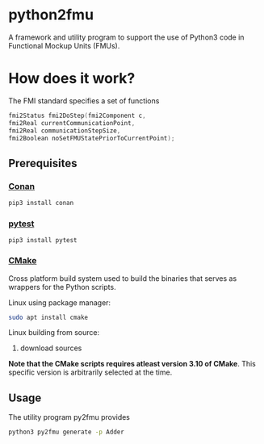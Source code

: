 # python2fmu
A framework and utility program to support the use of Python3 code in Functional Mockup Units (FMUs).

# How does it work?
The FMI standard specifies a set of functions 
```C
fmi2Status fmi2DoStep(fmi2Component c,
fmi2Real currentCommunicationPoint,
fmi2Real communicationStepSize,
fmi2Boolean noSetFMUStatePriorToCurrentPoint);
```


## Prerequisites

### [Conan](https://docs.conan.io/en/latest/)
```bash
pip3 install conan
```

### [pytest](https://docs.pytest.org/en/latest/contents.html)
```
pip3 install pytest
```

### [CMake](https://cmake.org/download/)
Cross platform build system used to build the binaries that serves as wrappers for the Python scripts.

Linux using package manager:
```bash
sudo apt install cmake
```



Linux building from source:

1. download sources

**Note that the CMake scripts requires atleast version 3.10 of CMake**. This specific version is arbitrarily selected at the time.

## Usage

The utility program py2fmu provides

```bash
python3 py2fmu generate -p Adder 
```
